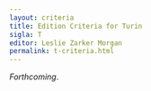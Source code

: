 ```yaml
---
layout: criteria
title: Edition Criteria for Turin
sigla: T
editor: Leslie Zarker Morgan
permalink: t-criteria.html
---
```


*Forthcoming*.